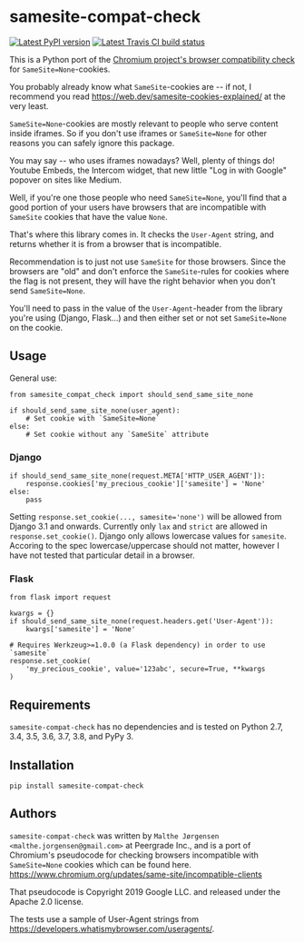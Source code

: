 samesite-compat-check
=====================

[![Latest PyPI version](https://img.shields.io/pypi/v/samesite-compat-check.svg)](https://pypi.python.org/pypi/samesite-compat-check)
[![Latest Travis CI build status](https://travis-ci.org/peergradeio/samesite-compat-check.png)](https://travis-ci.org/peergradeio/samesite-compat-check)

This is a Python port of the [Chromium project's browser compatibility check] for `SameSite=None`-cookies.

You probably already know what `SameSite`-cookies are -- if not, I recommend you
read <https://web.dev/samesite-cookies-explained/> at the very least.

`SameSite=None`-cookies are mostly relevant to people who serve content inside
iframes. So if you don't use iframes or `SameSite=None` for other reasons you
can safely ignore this package.

You may say -- who uses iframes nowadays? Well, plenty of things do!
Youtube Embeds, the Intercom widget, that new little "Log in with Google"
popover on sites like Medium.

Well, if you're one those people who need `SameSite=None`, you'll find that a
good portion of your users have browsers that are incompatible with `SameSite`
cookies that have the value `None`.

That's where this library comes in. It checks the `User-Agent` string, and returns
whether it is from a browser that is incompatible. 

Recommendation is to just not use `SameSite` for those browsers. Since the
browsers are "old" and don't enforce the `SameSite`-rules for cookies where
the flag is not present, they will have the right behavior when you don't send
`SameSite=None`.

You'll need to pass in the value of the `User-Agent`-header from the library
you're using (Django, Flask...) and then either set or not set `SameSite=None`
on the cookie.

[Chromium project's browser compatibility check]: https://www.chromium.org/updates/same-site/incompatible-clients

Usage
-----
General use:

    from samesite_compat_check import should_send_same_site_none

    if should_send_same_site_none(user_agent):
        # Set cookie with `SameSite=None`
    else:
        # Set cookie without any `SameSite` attribute

### Django

    if should_send_same_site_none(request.META['HTTP_USER_AGENT']):
        response.cookies['my_precious_cookie']['samesite'] = 'None'
    else:
        pass

Setting `response.set_cookie(..., samesite='none')` will be allowed from
Django 3.1 and onwards. Currently only `lax` and `strict` are allowed in
`response.set_cookie()`. Django only allows lowercase values for `samesite`.
Accoring to the spec lowercase/uppercase should not matter, however I have not
tested that particular detail in a browser.

### Flask

    from flask import request

    kwargs = {}
    if should_send_same_site_none(request.headers.get('User-Agent')):
        kwargs['samesite'] = 'None'

    # Requires Werkzeug>=1.0.0 (a Flask dependency) in order to use `samesite` 
    response.set_cookie(
        'my_precious_cookie', value='123abc', secure=True, **kwargs
    )

Requirements
------------
`samesite-compat-check` has no dependencies and is tested on
Python 2.7, 3.4, 3.5, 3.6, 3.7, 3.8, and PyPy 3.

Installation
------------

    pip install samesite-compat-check

Authors
-------
`samesite-compat-check` was written by `Malthe Jørgensen <malthe.jorgensen@gmail.com>` at Peergrade Inc.,
and is a port of Chromium's pseudocode for checking browsers incompatible with `SameSite=None` cookies
which can be found here.
<https://www.chromium.org/updates/same-site/incompatible-clients>

That pseudocode is Copyright 2019 Google LLC. and released under the Apache 2.0
license.

The tests use a sample of User-Agent strings from <https://developers.whatismybrowser.com/useragents/>.
